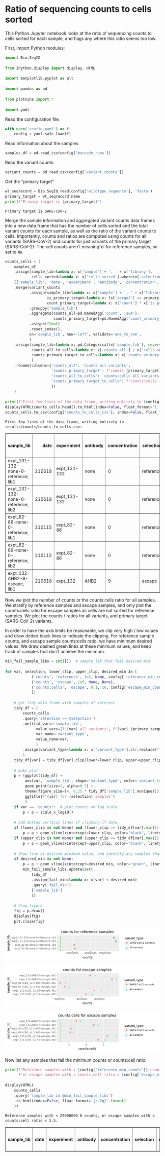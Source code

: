 # Ratio of sequencing counts to cells sorted
This Python Jupyter notebook looks at the ratio of sequencing counts to cells sorted for each sample, and flags any where this ratio seems too low.

First, import Python modules:


```python
import Bio.SeqIO

from IPython.display import display, HTML

import matplotlib.pyplot as plt

import pandas as pd

from plotnine import *

import yaml
```

Read the configuration file:


```python
with open('config.yaml') as f:
    config = yaml.safe_load(f)
```

Read information about the samples:


```python
samples_df = pd.read_csv(config['barcode_runs'])
```

Read the variant counts:


```python
variant_counts = pd.read_csv(config['variant_counts'])
```

Get the "primary target"


```python
wt_seqrecord = Bio.SeqIO.read(config['wildtype_sequence'], 'fasta')
primary_target = wt_seqrecord.name
print(f"Primary target is {primary_target}")
```

    Primary target is SARS-CoV-2


Merge the sample information and aggregated variant counts data frames into a new data frame that has the number of cells sorted and the total variant counts for each sample, as well as the ratio of the variant counts to cells.
Importantly, counts and ratios are computed using counts for all variants (SARS-CoV-2) and counts for just variants of the primary target (SARS-CoV-2).
The cell counts aren't meaningful for reference samples, so set to `NA`.


```python
counts_cells = (
    samples_df
    .assign(sample_lib=lambda x: x['sample'] + ', ' + x['library'],
            cells_sorted=lambda x: x['cells_sorted'].where(x['selection'] != 'reference', pd.NA))
    [['sample_lib', 'date', 'experiment', 'antibody', 'concentration', 'selection', 'cells_sorted']]
    .merge(variant_counts
           .assign(sample_lib=lambda x: x['sample'] + ', ' + x['library'],
                   is_primary_target=lambda x: (x['target'] == primary_target).astype(int),
                   count_primary_target=lambda x: x['count'] * x['is_primary_target'])
           .groupby('sample_lib')
           .aggregate(counts_all=pd.NamedAgg('count', 'sum'),
                      counts_primary_target=pd.NamedAgg('count_primary_target', 'sum'))
           .astype(float)
           .reset_index(),
           on='sample_lib', how='left', validate='one_to_one',
           )
    .assign(sample_lib=lambda x: pd.Categorical(x['sample_lib'], reversed(x['sample_lib'].unique()), ordered=True),
            counts_all_to_cells=lambda x: x['counts_all'] / x['cells_sorted'],
            counts_primary_target_to_cells=lambda x: x['counts_primary_target'] / x['cells_sorted'],
            )
    .rename(columns={'counts_all': 'counts all variants',
                     'counts_primary_target': f"counts {primary_target} variants",
                     'counts_all_to_cells': 'counts:cells all variants',
                     'counts_primary_target_to_cells': f"counts:cells {primary_target} variants"
                     })
    )

print(f"First few lines of the data frame, writing entirety to {config['counts_to_cells_csv']}:")
display(HTML(counts_cells.head().to_html(index=False, float_format='{:.2g}'.format)))
counts_cells.to_csv(config['counts_to_cells_csv'], index=False, float_format='%.3g')
```

    First few lines of the data frame, writing entirety to results/counts/counts_to_cells.csv:



<table border="1" class="dataframe">
  <thead>
    <tr style="text-align: right;">
      <th>sample_lib</th>
      <th>date</th>
      <th>experiment</th>
      <th>antibody</th>
      <th>concentration</th>
      <th>selection</th>
      <th>cells_sorted</th>
      <th>counts all variants</th>
      <th>counts SARS-CoV-2 variants</th>
      <th>counts:cells all variants</th>
      <th>counts:cells SARS-CoV-2 variants</th>
    </tr>
  </thead>
  <tbody>
    <tr>
      <td>expt_131-132-none-0-reference, lib1</td>
      <td>210618</td>
      <td>expt_131-132</td>
      <td>none</td>
      <td>0</td>
      <td>reference</td>
      <td>&lt;NA&gt;</td>
      <td>5.8e+07</td>
      <td>5.8e+07</td>
      <td>&lt;NA&gt;</td>
      <td>&lt;NA&gt;</td>
    </tr>
    <tr>
      <td>expt_131-132-none-0-reference, lib2</td>
      <td>210618</td>
      <td>expt_131-132</td>
      <td>none</td>
      <td>0</td>
      <td>reference</td>
      <td>&lt;NA&gt;</td>
      <td>6e+07</td>
      <td>5.9e+07</td>
      <td>&lt;NA&gt;</td>
      <td>&lt;NA&gt;</td>
    </tr>
    <tr>
      <td>expt_82-86-none-0-reference, lib1</td>
      <td>210115</td>
      <td>expt_82-86</td>
      <td>none</td>
      <td>0</td>
      <td>reference</td>
      <td>&lt;NA&gt;</td>
      <td>3.1e+07</td>
      <td>3.1e+07</td>
      <td>&lt;NA&gt;</td>
      <td>&lt;NA&gt;</td>
    </tr>
    <tr>
      <td>expt_82-86-none-0-reference, lib2</td>
      <td>210115</td>
      <td>expt_82-86</td>
      <td>none</td>
      <td>0</td>
      <td>reference</td>
      <td>&lt;NA&gt;</td>
      <td>3.2e+07</td>
      <td>3.1e+07</td>
      <td>&lt;NA&gt;</td>
      <td>&lt;NA&gt;</td>
    </tr>
    <tr>
      <td>expt_132-AHB2-9-escape, lib1</td>
      <td>210618</td>
      <td>expt_132</td>
      <td>AHB2</td>
      <td>9</td>
      <td>escape</td>
      <td>1.3e+06</td>
      <td>4.8e+06</td>
      <td>4.5e+06</td>
      <td>3.7</td>
      <td>3.4</td>
    </tr>
  </tbody>
</table>


Now we plot the number of counts or the counts:cells ratio for all samples.
We stratify by reference samples and escape samples, and only plot the counts:cells ratio for escape samples as cells are not sorted for reference samples.
We plot the counts / ratios for all variants, and primary target (SARS-CoV-2) variants.

In order to have the axis limits be reasonable, we clip very high / low values and draw dotted black lines to indicate the clipping.
For reference sample counts, and escape sample counts:cells ratio, we have minimum desired values.
We draw dashed green lines at these minimum values, and keep track of samples that don't achieve the minimum.


```python
min_fail_sample_libs = set([])  # sample_lib that fail desired min

for var, selection, lower_clip, upper_clip, desired_min in [
            ('counts', 'reference', 1e5, None, config['reference_min_counts']),
            ('counts', 'escape', 1e5, None, None),
            ('counts:cells', 'escape', 0.1, 10, config['escape_min_counts_to_cells_ratio']),
            ]:

    # get tidy data frame with samples of interest
    tidy_df = (
        counts_cells
        .query('selection == @selection')
        .melt(id_vars='sample_lib',
              value_vars=[f"{var} all variants", f"{var} {primary_target} variants"],
              var_name='variant_type',
              value_name=var,
              )
        .assign(variant_type=lambda x: x['variant_type'].str.replace(f"{var} ", ''))
        )
    tidy_df[var] = tidy_df[var].clip(lower=lower_clip, upper=upper_clip).astype(float)

    # make plot
    p = (ggplot(tidy_df) +
         aes(var, 'sample_lib', shape='variant_type', color='variant_type') +
         geom_point(size=2, alpha=0.7) +
         theme(figure_size=(4, 0.25 * tidy_df['sample_lib'].nunique())) +
         ggtitle(f"{var} for {selection} samples")
         )
    if var == 'counts':  # plot counts on log scale
        p = p + scale_x_log10()
        
    # add dotted vertical lines if clipping if data
    if (lower_clip is not None) and (lower_clip >= tidy_df[var].min()):
        p = p + geom_vline(xintercept=lower_clip, color='black', linetype='dotted')
    if (upper_clip is not None) and (upper_clip <= tidy_df[var].max()):
        p = p + geom_vline(xintercept=upper_clip, color='black', linetype='dotted')
        
    # draw line at desired minimum value, and identify any samples that fail minimum
    if desired_min is not None:
        p = p + geom_vline(xintercept=desired_min, color='green', linetype='dashed')
        min_fail_sample_libs.update(set(
            tidy_df
            .assign(fail_min=lambda x: x[var] < desired_min)
            .query('fail_min')
            ['sample_lib']
            ))
    
    # draw figure
    fig = p.draw()
    display(fig)
    plt.close(fig)
```


    
![png](counts_to_cells_ratio_files/counts_to_cells_ratio_13_0.png)
    



    
![png](counts_to_cells_ratio_files/counts_to_cells_ratio_13_1.png)
    



    
![png](counts_to_cells_ratio_files/counts_to_cells_ratio_13_2.png)
    


Now list any samples that fail the minimum counts or counts:cell ratio:


```python
print(f"Reference samples with < {config['reference_min_counts']} counts, "
      f"or escape samples with a counts:cell ratio < {config['escape_min_counts_to_cells_ratio']}.")

display(HTML(
    counts_cells
    .query('sample_lib in @min_fail_sample_libs')
    .to_html(index=False, float_format='{:.2g}'.format)
    ))
```

    Reference samples with < 25000000.0 counts, or escape samples with a counts:cell ratio < 2.5.



<table border="1" class="dataframe">
  <thead>
    <tr style="text-align: right;">
      <th>sample_lib</th>
      <th>date</th>
      <th>experiment</th>
      <th>antibody</th>
      <th>concentration</th>
      <th>selection</th>
      <th>cells_sorted</th>
      <th>counts all variants</th>
      <th>counts SARS-CoV-2 variants</th>
      <th>counts:cells all variants</th>
      <th>counts:cells SARS-CoV-2 variants</th>
    </tr>
  </thead>
  <tbody>
  </tbody>
</table>

